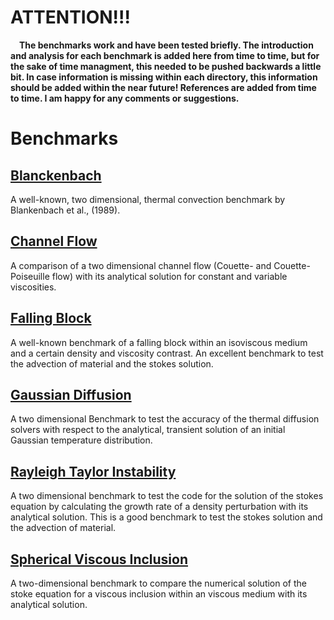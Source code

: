 # ATTENTION!!!

&emsp;**The benchmarks work and have been tested briefly. The introduction and analysis for each benchmark is added here from time to time, but for the sake of time managment, this needed to be pushed backwards a little bit. In case information is missing within each directory, this information should be added within the near future! References are added from time to time. I am happy for any comments or suggestions.** 

# Benchmarks 
## [Blanckenbach](https://github.com/LukasFuchs/FDCSGm/tree/main/Benchmark/Blanckenbach)
A well-known, two dimensional, thermal convection benchmark by Blankenbach et al., (1989). 

## [Channel Flow](https://github.com/LukasFuchs/FDCSGm/tree/main/Benchmark/ChannelFlow)
A comparison of a two dimensional channel flow (Couette- and Couette-Poiseuille flow) with its analytical solution for constant and variable viscosities. 

## [Falling Block](https://github.com/LukasFuchs/FDCSGm/tree/main/Benchmark/FallingBlock)
A well-known benchmark of a falling block within an isoviscous medium and a certain density and viscosity contrast. An excellent benchmark to test the advection of material and the stokes solution. 

## [Gaussian Diffusion](https://github.com/LukasFuchs/FDCSGm/tree/main/Benchmark/GaussDiffusion)
A two dimensional Benchmark to test the accuracy of the thermal diffusion solvers with respect to the analytical, transient solution of an initial Gaussian temperature distribution. 

## [Rayleigh Taylor Instability](https://github.com/LukasFuchs/FDCSGm/tree/main/Benchmark/RigidBodyRotation)
A two dimensional benchmark to test the code for the solution of the stokes equation by calculating the growth rate of a density perturbation with its analytical solution. This is a good benchmark to test the stokes solution and the advection of material. 

## [Spherical Viscous Inclusion](https://github.com/LukasFuchs/FDCSGm/tree/main/Benchmark/ViscousInclusion)
A two-dimensional benchmark to compare the numerical solution of the stoke equation for a viscous inclusion within an viscous medium with its analytical solution. 



